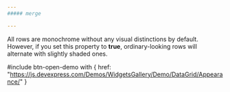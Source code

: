 ```yaml
---
##### merge

---
```

All rows are monochrome without any visual distinctions by default. However, if you set this property to **true**, ordinary-looking rows will alternate with slightly shaded ones.

#include btn-open-demo with {
    href: "https://js.devexpress.com/Demos/WidgetsGallery/Demo/DataGrid/Appearance/"
}